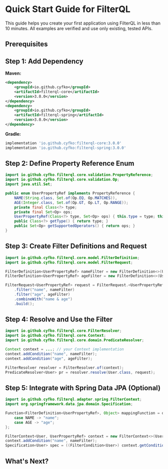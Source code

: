 # Quick Start Guide for FilterQL

This guide helps you create your first application using FilterQL in less than 10 minutes. All examples are verified and use only existing, tested APIs.

## Prerequisites

## Step 1: Add Dependency

**Maven:**
```xml
<dependency>
    <groupId>io.github.cyfko</groupId>
    <artifactId>filterql-core</artifactId>
    <version>3.0.0</version>
</dependency>
<dependency>
    <groupId>io.github.cyfko</groupId>
    <artifactId>filterql-spring</artifactId>
    <version>3.0.0</version>
</dependency>
```

**Gradle:**
```gradle
implementation 'io.github.cyfko:filterql-core:3.0.0'
implementation 'io.github.cyfko:filterql-spring:3.0.0'
```

## Step 2: Define Property Reference Enum

```java
import io.github.cyfko.filterql.core.validation.PropertyReference;
import io.github.cyfko.filterql.core.validation.Op;
import java.util.Set;

public enum UserPropertyRef implements PropertyReference {
    NAME(String.class, Set.of(Op.EQ, Op.MATCHES)),
    AGE(Integer.class, Set.of(Op.GT, Op.LT, Op.RANGE));
    private final Class<?> type;
    private final Set<Op> ops;
    UserPropertyRef(Class<?> type, Set<Op> ops) { this.type = type; this.ops = ops; }
    public Class<?> getType() { return type; }
    public Set<Op> getSupportedOperators() { return ops; }
}
```

## Step 3: Create Filter Definitions and Request

```java
import io.github.cyfko.filterql.core.model.FilterDefinition;
import io.github.cyfko.filterql.core.model.FilterRequest;

FilterDefinition<UserPropertyRef> nameFilter = new FilterDefinition<>(UserPropertyRef.NAME, Op.MATCHES, "John%") ;
FilterDefinition<UserPropertyRef> ageFilter = new FilterDefinition<>(UserPropertyRef.AGE, Op.GT, 18);

FilterRequest<UserPropertyRef> request = FilterRequest.<UserPropertyRef>builder()
    .filter("name", nameFilter)
    .filter("age", ageFilter)
    .combineWith("name & age")
    .build();
```

## Step 4: Resolve and Use the Filter

```java
import io.github.cyfko.filterql.core.FilterResolver;
import io.github.cyfko.filterql.core.Context;
import io.github.cyfko.filterql.core.domain.PredicateResolver;

Context context = ...; // your Context implementation
context.addCondition("name", nameFilter);
context.addCondition("age", ageFilter);

FilterResolver resolver = FilterResolver.of(context);
PredicateResolver<User> pr = resolver.resolve(User.class, request);
```

## Step 5: Integrate with Spring Data JPA (Optional)

```java
import io.github.cyfko.filterql.adapter.spring.FilterContext;
import org.springframework.data.jpa.domain.Specification;

Function<FilterDefinition<UserPropertyRef>, Object> mappingFunction = def -> switch (def.ref()) {
    case NAME -> "name";
    case AGE -> "age";
};

FilterContext<User, UserPropertyRef> context = new FilterContext<>(User.class, UserPropertyRef.class, mappingFunction);
context.addCondition("name", nameFilter);
Specification<User> spec = ((FilterCondition<User>) context.getCondition("name")).getSpecification();
```

## What's Next?
